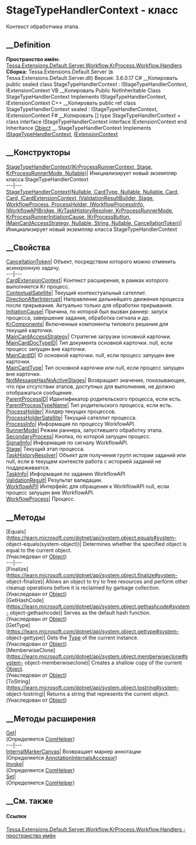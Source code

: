 # StageTypeHandlerContext - класс
Контекст обработчика этапа.
## __Definition
 **Пространство имён:**
[Tessa.Extensions.Default.Server.Workflow.KrProcess.Workflow.Handlers](N_Tessa_Extensions_Default_Server_Workflow_KrProcess_Workflow_Handlers.htm)  
 **Сборка:** Tessa.Extensions.Default.Server (в
Tessa.Extensions.Default.Server.dll) Версия: 3.6.0.17
C# __Копировать
     public sealed class StageTypeHandlerContext : IStageTypeHandlerContext, 
    	IExtensionContext
VB __Копировать
     Public NotInheritable Class StageTypeHandlerContext
    	Implements IStageTypeHandlerContext, IExtensionContext
C++ __Копировать
     public ref class StageTypeHandlerContext sealed : IStageTypeHandlerContext, 
    	IExtensionContext
F# __Копировать
     [<SealedAttribute>]
    type StageTypeHandlerContext = 
        class
            interface IStageTypeHandlerContext
            interface IExtensionContext
        end
Inheritance
    [Object](https://learn.microsoft.com/dotnet/api/system.object) __ StageTypeHandlerContext
Implements
    [IStageTypeHandlerContext](T_Tessa_Extensions_Default_Server_Workflow_KrProcess_Workflow_Handlers_IStageTypeHandlerContext.htm), [IExtensionContext](T_Tessa_Extensions_IExtensionContext.htm)
##  __Конструкторы
[StageTypeHandlerContext(IKrProcessRunnerContext, Stage, KrProcessRunnerMode,
Nullable<DirectionAfterInterrupt>)](M_Tessa_Extensions_Default_Server_Workflow_KrProcess_Workflow_Handlers_StageTypeHandlerContext__ctor_1.htm)|
Инициализирует новый экземпляр класса StageTypeHandlerContext  
---|---  
[StageTypeHandlerContext(Nullable<Guid>, CardType, Nullable<Guid>,
Nullable<KrComponents>, Card, Card, ICardExtensionContext,
IValidationResultBuilder, Stage, WorkflowProcess, ProcessHolder,
IWorkflowProcessInfo, IWorkflowAPIBridge, IKrTaskHistoryResolver,
KrProcessRunnerMode, KrProcessRunnerInitiationCause, IKrProcessButton,
IMainCardAccessStrategy, Nullable<DirectionAfterInterrupt>, String,
Nullable<Guid>,
CancellationToken)](M_Tessa_Extensions_Default_Server_Workflow_KrProcess_Workflow_Handlers_StageTypeHandlerContext__ctor.htm)|
Инициализирует новый экземпляр класса StageTypeHandlerContext  
##  __Свойства
[CancellationToken](P_Tessa_Extensions_Default_Server_Workflow_KrProcess_Workflow_Handlers_StageTypeHandlerContext_CancellationToken.htm)|
Объект, посредством которого можно отменить асинхронную задачу.  
---|---  
[CardExtensionContext](P_Tessa_Extensions_Default_Server_Workflow_KrProcess_Workflow_Handlers_StageTypeHandlerContext_CardExtensionContext.htm)|
Контекст расширения, в рамках которого выполняется Kr процесс.  
[ContextualSatellite](P_Tessa_Extensions_Default_Server_Workflow_KrProcess_Workflow_Handlers_StageTypeHandlerContext_ContextualSatellite.htm)|
Текущий контекстуальный сателлит.  
[DirectionAfterInterrupt](P_Tessa_Extensions_Default_Server_Workflow_KrProcess_Workflow_Handlers_StageTypeHandlerContext_DirectionAfterInterrupt.htm)|
Направление дальнейшего движения процесса после прерывания. Актуально только
для обработки прерывания.  
[InitiationCause](P_Tessa_Extensions_Default_Server_Workflow_KrProcess_Workflow_Handlers_StageTypeHandlerContext_InitiationCause.htm)|
Причина, по которой был вызван раннер: запуск процесса, завершение задания,
обработка сигнала и др.  
[KrComponents](P_Tessa_Extensions_Default_Server_Workflow_KrProcess_Workflow_Handlers_StageTypeHandlerContext_KrComponents.htm)|
Включенные компоненты типового решения для текущей карточки.  
[MainCardAccessStrategy](P_Tessa_Extensions_Default_Server_Workflow_KrProcess_Workflow_Handlers_StageTypeHandlerContext_MainCardAccessStrategy.htm)|
Стратегия загрузки основной карточки.  
[MainCardDocTypeID](P_Tessa_Extensions_Default_Server_Workflow_KrProcess_Workflow_Handlers_StageTypeHandlerContext_MainCardDocTypeID.htm)|
Тип документа основной карточки. null, если процесс запущен вне карточки.  
[MainCardID](P_Tessa_Extensions_Default_Server_Workflow_KrProcess_Workflow_Handlers_StageTypeHandlerContext_MainCardID.htm)|
ID основной карточки. null, если процесс запущен вне карточки.  
[MainCardType](P_Tessa_Extensions_Default_Server_Workflow_KrProcess_Workflow_Handlers_StageTypeHandlerContext_MainCardType.htm)|
Тип основной карточки или null, если процесс запущен вне карточки.  
[NotMessageHasNoActiveStages](P_Tessa_Extensions_Default_Server_Workflow_KrProcess_Workflow_Handlers_StageTypeHandlerContext_NotMessageHasNoActiveStages.htm)|
Возвращает значение, показывающее, что при отсутствии этапов, доступных для
выполнения, не должно отображаться сообщение.  
[ParentProcessID](P_Tessa_Extensions_Default_Server_Workflow_KrProcess_Workflow_Handlers_StageTypeHandlerContext_ParentProcessID.htm)|
Идентификатор родительского процесса, если есть.  
[ParentProcessTypeName](P_Tessa_Extensions_Default_Server_Workflow_KrProcess_Workflow_Handlers_StageTypeHandlerContext_ParentProcessTypeName.htm)|
Тип родительского процесса, если есть.  
[ProcessHolder](P_Tessa_Extensions_Default_Server_Workflow_KrProcess_Workflow_Handlers_StageTypeHandlerContext_ProcessHolder.htm)|
Холдер текущих процессов.  
[ProcessHolderSatellite](P_Tessa_Extensions_Default_Server_Workflow_KrProcess_Workflow_Handlers_StageTypeHandlerContext_ProcessHolderSatellite.htm)|
Текущий сателлит процесса.  
[ProcessInfo](P_Tessa_Extensions_Default_Server_Workflow_KrProcess_Workflow_Handlers_StageTypeHandlerContext_ProcessInfo.htm)|
Информация по процессу WorkfowAPI.  
[RunnerMode](P_Tessa_Extensions_Default_Server_Workflow_KrProcess_Workflow_Handlers_StageTypeHandlerContext_RunnerMode.htm)|
Режим раннера, запустившего обработку этапа.  
[SecondaryProcess](P_Tessa_Extensions_Default_Server_Workflow_KrProcess_Workflow_Handlers_StageTypeHandlerContext_SecondaryProcess.htm)|
Кнопка, по которой запущен процесс.  
[SignalInfo](P_Tessa_Extensions_Default_Server_Workflow_KrProcess_Workflow_Handlers_StageTypeHandlerContext_SignalInfo.htm)|
Информация по сигналу WorkflowAPI.  
[Stage](P_Tessa_Extensions_Default_Server_Workflow_KrProcess_Workflow_Handlers_StageTypeHandlerContext_Stage.htm)|
Текущий этап процесса.  
[TaskHistoryResolver](P_Tessa_Extensions_Default_Server_Workflow_KrProcess_Workflow_Handlers_StageTypeHandlerContext_TaskHistoryResolver.htm)|
Объект для получения групп истории заданий или null, если в текущем контексте
работа с историей заданий не поддерживается.  
[TaskInfo](P_Tessa_Extensions_Default_Server_Workflow_KrProcess_Workflow_Handlers_StageTypeHandlerContext_TaskInfo.htm)|
Информация по заданию WorkflowAPI  
[ValidationResult](P_Tessa_Extensions_Default_Server_Workflow_KrProcess_Workflow_Handlers_StageTypeHandlerContext_ValidationResult.htm)|
Результат валидации.  
[WorkflowAPI](P_Tessa_Extensions_Default_Server_Workflow_KrProcess_Workflow_Handlers_StageTypeHandlerContext_WorkflowAPI.htm)|
Интерфейс для обращения к WorkflowAPI null, если процесс запущен вне
WorkflowAPI.  
[WorkflowProcess](P_Tessa_Extensions_Default_Server_Workflow_KrProcess_Workflow_Handlers_StageTypeHandlerContext_WorkflowProcess.htm)|
Процесс.  
## __Методы
[Equals](https://learn.microsoft.com/dotnet/api/system.object.equals#system-
object-equals\(system-object\))| Determines whether the specified object is
equal to the current object.  
(Унаследован от
[Object](https://learn.microsoft.com/dotnet/api/system.object))  
---|---  
[Finalize](https://learn.microsoft.com/dotnet/api/system.object.finalize#system-
object-finalize)| Allows an object to try to free resources and perform other
cleanup operations before it is reclaimed by garbage collection.  
(Унаследован от
[Object](https://learn.microsoft.com/dotnet/api/system.object))  
[GetHashCode](https://learn.microsoft.com/dotnet/api/system.object.gethashcode#system-
object-gethashcode)| Serves as the default hash function.  
(Унаследован от
[Object](https://learn.microsoft.com/dotnet/api/system.object))  
[GetType](https://learn.microsoft.com/dotnet/api/system.object.gettype#system-
object-gettype)| Gets the
[Type](https://learn.microsoft.com/dotnet/api/system.type) of the current
instance.  
(Унаследован от
[Object](https://learn.microsoft.com/dotnet/api/system.object))  
[MemberwiseClone](https://learn.microsoft.com/dotnet/api/system.object.memberwiseclone#system-
object-memberwiseclone)| Creates a shallow copy of the current
[Object](https://learn.microsoft.com/dotnet/api/system.object).  
(Унаследован от
[Object](https://learn.microsoft.com/dotnet/api/system.object))  
[ToString](https://learn.microsoft.com/dotnet/api/system.object.tostring#system-
object-tostring)| Returns a string that represents the current object.  
(Унаследован от
[Object](https://learn.microsoft.com/dotnet/api/system.object))  
##  __Методы расширения
[Get](M_Tessa_Extensions_Default_Client_EDS_ComHelper_Get.htm)|  
(Определяется
[ComHelper](T_Tessa_Extensions_Default_Client_EDS_ComHelper.htm))  
---|---  
[InternalMarkerCanvas](M_Tessa_UI_Views_Charting_Annotations_AnnotationInternalsAccessor_InternalMarkerCanvas.htm)|
Возвращает маркер аннотации  
(Определяется
[AnnotationInternalsAccessor](T_Tessa_UI_Views_Charting_Annotations_AnnotationInternalsAccessor.htm))  
[Invoke](M_Tessa_Extensions_Default_Client_EDS_ComHelper_Invoke.htm)|  
(Определяется
[ComHelper](T_Tessa_Extensions_Default_Client_EDS_ComHelper.htm))  
[Set](M_Tessa_Extensions_Default_Client_EDS_ComHelper_Set.htm)|  
(Определяется
[ComHelper](T_Tessa_Extensions_Default_Client_EDS_ComHelper.htm))  
##  __См. также
#### Ссылки
[Tessa.Extensions.Default.Server.Workflow.KrProcess.Workflow.Handlers -
пространство
имён](N_Tessa_Extensions_Default_Server_Workflow_KrProcess_Workflow_Handlers.htm)
